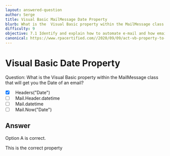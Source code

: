 ```yaml
---
layout: answered-question
author: Serge
title: Visual Basic MailMessage Date Property
blurb: What is the  Visual Basic property within the MailMessage class that will get you the Date of an email?
difficulty: 9
objective: 7.1 Identify and explain how to automate e-mail and how email automation is helpful
canonical: https://www.rpacertified.com//2020/09/09/act-vb-property-to-give-date-of-email.html
---
```


<h1>Visual Basic Date Property</h1>

Question:  What is the  Visual Basic property within the MailMessage class that will get you the Date of an email?

 - [X] &nbsp;  Headers("Date")
 - [ ] &nbsp;  Mail.Header.datetime
 - [ ] &nbsp;  Mail.datetime
 - [ ] &nbsp;  Mail.Now("Date")

## Answer

Option A is correct.

This is the correct property

